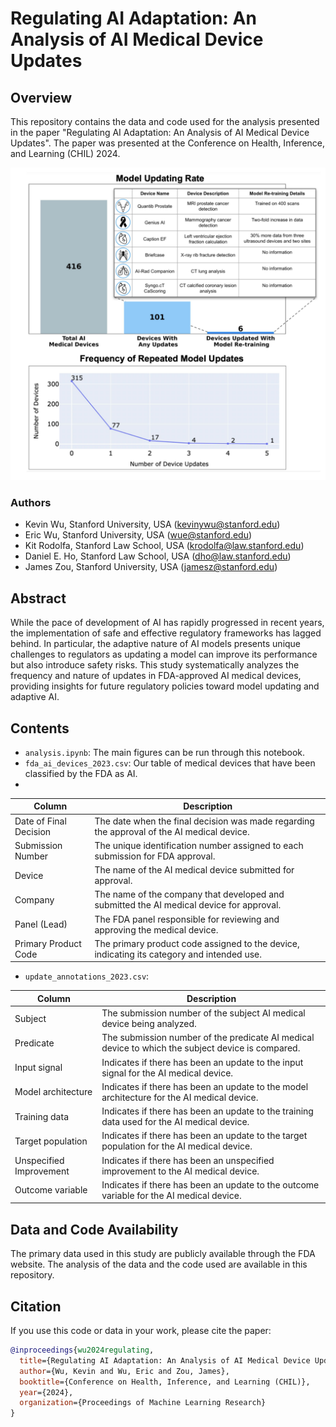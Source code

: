 # Regulating AI Adaptation: An Analysis of AI Medical Device Updates

## Overview

This repository contains the data and code used for the analysis presented in the paper "Regulating AI Adaptation: An Analysis of AI Medical Device Updates". The paper was presented at the Conference on Health, Inference, and Learning (CHIL) 2024.

<div style="text-align: center;">
  <img src="main_figure.png" alt="Description of types of updating and frequencies in FDA approved AI devices" width="600"/>
</div>

### Authors
- Kevin Wu, Stanford University, USA (kevinywu@stanford.edu)
- Eric Wu, Stanford University, USA (wue@stanford.edu)
- Kit Rodolfa, Stanford Law School, USA (krodolfa@law.stanford.edu)
- Daniel E. Ho, Stanford Law School, USA (dho@law.stanford.edu)
- James Zou, Stanford University, USA (jamesz@stanford.edu)

## Abstract
While the pace of development of AI has rapidly progressed in recent years, the implementation of safe and effective regulatory frameworks has lagged behind. In particular, the adaptive nature of AI models presents unique challenges to regulators as updating a model can improve its performance but also introduce safety risks. This study systematically analyzes the frequency and nature of updates in FDA-approved AI medical devices, providing insights for future regulatory policies toward model updating and adaptive AI.

## Contents
- `analysis.ipynb`: The main figures can be run through this notebook.
- `fda_ai_devices_2023.csv`: Our table of medical devices that have been classified by the FDA as AI.
- 
| **Column**             | **Description**                                                                                             |
|------------------------|-------------------------------------------------------------------------------------------------------------|
| Date of Final Decision | The date when the final decision was made regarding the approval of the AI medical device.                  |
| Submission Number      | The unique identification number assigned to each submission for FDA approval.                              |
| Device                 | The name of the AI medical device submitted for approval.                                                   |
| Company                | The name of the company that developed and submitted the AI medical device for approval.                    |
| Panel (Lead)           | The FDA panel responsible for reviewing and approving the medical device.                                   |
| Primary Product Code   | The primary product code assigned to the device, indicating its category and intended use.                  |

- `update_annotations_2023.csv`:

| **Column**              | **Description**                                                                                         |
|-------------------------|---------------------------------------------------------------------------------------------------------|
| Subject                 | The submission number of the subject AI medical device being analyzed.                                  |
| Predicate               | The submission number of the predicate AI medical device to which the subject device is compared.       |
| Input signal            | Indicates if there has been an update to the input signal for the AI medical device.                    |
| Model architecture      | Indicates if there has been an update to the model architecture for the AI medical device.              |
| Training data           | Indicates if there has been an update to the training data used for the AI medical device.              |
| Target population       | Indicates if there has been an update to the target population for the AI medical device.               |
| Unspecified Improvement | Indicates if there has been an unspecified improvement to the AI medical device.                        |
| Outcome variable        | Indicates if there has been an update to the outcome variable for the AI medical device.                |


## Data and Code Availability
The primary data used in this study are publicly available through the FDA website. The analysis of the data and the code used are available in this repository.

## Citation
If you use this code or data in your work, please cite the paper:

```bibtex
@inproceedings{wu2024regulating,
  title={Regulating AI Adaptation: An Analysis of AI Medical Device Updates},
  author={Wu, Kevin and Wu, Eric and Zou, James},
  booktitle={Conference on Health, Inference, and Learning (CHIL)},
  year={2024},
  organization={Proceedings of Machine Learning Research}
}
